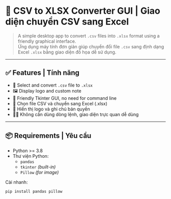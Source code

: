 # 🧠 CSV to XLSX Converter GUI | Giao diện chuyển CSV sang Excel

> A simple desktop app to convert `.csv` files into `.xlsx` format using a friendly graphical interface.  
> Ứng dụng máy tính đơn giản giúp chuyển đổi file `.csv` sang định dạng Excel `.xlsx` bằng giao diện đồ họa dễ sử dụng.

---

## ✅ Features | Tính năng

- 📂 Select and convert `.csv` file to `.xlsx`
- 🖼️ Display logo and custom note
- 🎨 Friendly Tkinter GUI, no need for command line
- 🧪 Chọn file CSV và chuyển sang Excel (.xlsx)
- 🌿 Hiển thị logo và ghi chú bản quyền
- 👨‍💻 Không cần dùng dòng lệnh, giao diện trực quan dễ dùng

---

## 📦 Requirements | Yêu cầu

- Python >= 3.8  
- Thư viện Python:
  - `pandas`
  - `tkinter` *(built-in)*
  - `Pillow` *(for image)*

Cài nhanh:
```bash
pip install pandas pillow
